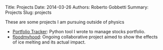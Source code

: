 Title: Projects
Date: 2014-03-26
Authors: Roberto Gobbetti
Summary: Projects
Slug: projects

These are some projects I am pursuing outside of physics

* [Portfolio Tracker](http://gobboph.github.io/Portfolio_Tracker/): Python tool I wrote to manage stocks portfolio.
* [floodmyhood](http://gobboph.github.io/floodmyhood/): Ongoing collaborative project aimed to show the effects of ice melting and its actual impact.